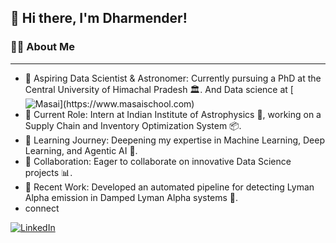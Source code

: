 ## 👋 Hi there, I'm Dharmender!

### 🙋‍♂️ About Me
---------

- 🔭 Aspiring Data Scientist & Astronomer: Currently pursuing a PhD at the Central University of Himachal Pradesh 🏛️. And Data science at [![Masai](https://img.shields.io/badge/Masai-School-red?style=flat&logo=data:image/svg+xml;base64,)](https://www.masaischool.com)
- 💼 Current Role: Intern at Indian Institute of Astrophysics 🌌, working on a Supply Chain and Inventory Optimization System 📦.
- 🌱 Learning Journey: Deepening my expertise in Machine Learning, Deep Learning, and Agentic AI 🤖.
- 👯 Collaboration: Eager to collaborate on innovative Data Science projects 📊.
- 🌟 Recent Work: Developed an automated pipeline for detecting Lyman Alpha emission in Damped Lyman Alpha systems 🔭.
- connect


[![LinkedIn](https://img.shields.io/badge/LinkedIn-blue?logo=linkedin&logoColor=white)](https://linkedin.com/in/dharmender-thakur1220)

